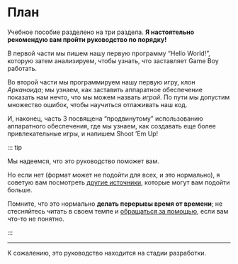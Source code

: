 # План

Учебное пособие разделено на три раздела. 
**Я настоятельно рекомендую вам пройти руководство по порядку!**

В первой части мы пишем нашу первую программу “Hello World!”, которую затем анализируем, чтобы узнать, что заставляет Game Boy работать.

Во второй части мы программируем нашу первую игру, клон *Арканоида*; мы узнаем, как заставить аппаратное обеспечение показать нам нечто, что мы можем назвать *игрой*. 
По пути мы допустим множество ошибок, чтобы научиться отлаживать наш код.

И, наконец, часть 3 посвящена “продвинутому” использованию аппаратного обеспечения, где мы узнаем, как создавать еще более привлекательные игры, и напишем Shoot ’Em Up!

::: tip

Мы надеемся, что это руководство поможет вам.

Но если нет (формат может не подойти для всех, и это нормально), я советую вам посмотреть [другие источники](resources.md), которые могут вам подойти больше.

Помните, что это нормально **делать перерывы время от времени**; не стесняйтесь читать в своем темпе и [обращаться за помощью](https://gbdev.io/chat), если вам что-то не понятно.

:::

---

К сожалению, это руководство находится на стадии разработки. 
